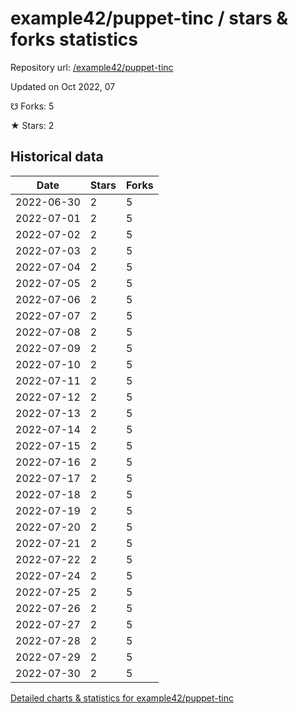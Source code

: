 # example42/puppet-tinc / stars & forks statistics

Repository url: [/example42/puppet-tinc](https://github.com/example42/puppet-tinc)

Updated on Oct 2022, 07

☋ Forks: 5

★ Stars: 2

## Historical data
| Date | Stars | Forks |
|------|-------|-------|
| 2022-06-30 | 2 | 5 | 
| 2022-07-01 | 2 | 5 | 
| 2022-07-02 | 2 | 5 | 
| 2022-07-03 | 2 | 5 | 
| 2022-07-04 | 2 | 5 | 
| 2022-07-05 | 2 | 5 | 
| 2022-07-06 | 2 | 5 | 
| 2022-07-07 | 2 | 5 | 
| 2022-07-08 | 2 | 5 | 
| 2022-07-09 | 2 | 5 | 
| 2022-07-10 | 2 | 5 | 
| 2022-07-11 | 2 | 5 | 
| 2022-07-12 | 2 | 5 | 
| 2022-07-13 | 2 | 5 | 
| 2022-07-14 | 2 | 5 | 
| 2022-07-15 | 2 | 5 | 
| 2022-07-16 | 2 | 5 | 
| 2022-07-17 | 2 | 5 | 
| 2022-07-18 | 2 | 5 | 
| 2022-07-19 | 2 | 5 | 
| 2022-07-20 | 2 | 5 | 
| 2022-07-21 | 2 | 5 | 
| 2022-07-22 | 2 | 5 | 
| 2022-07-24 | 2 | 5 | 
| 2022-07-25 | 2 | 5 | 
| 2022-07-26 | 2 | 5 | 
| 2022-07-27 | 2 | 5 | 
| 2022-07-28 | 2 | 5 | 
| 2022-07-29 | 2 | 5 | 
| 2022-07-30 | 2 | 5 | 


[Detailed charts & statistics for example42/puppet-tinc](https://reviewgithub.com/rep/example42/puppet-tinc)
